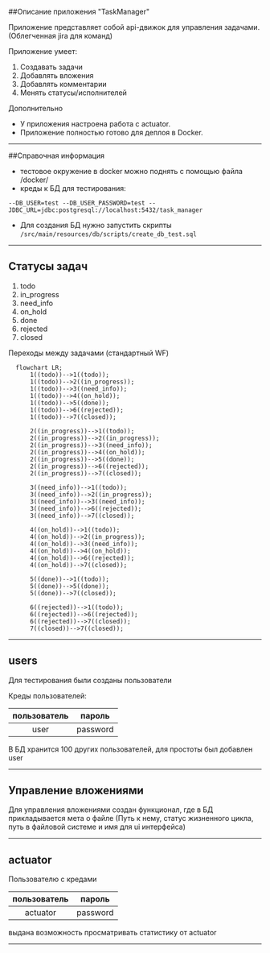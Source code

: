 ##Описание приложения "TaskManager"

Приложение представляет собой api-движок для управления задачами. (Облегченная jira для команд)

Приложение умеет:

1. Создавать задачи
2. Добавлять вложения
3. Добавлять комментарии
4. Менять статусы/исполнителей

Дополнительно

* У приложения настроена работа с actuator.
* Приложение полностью готово для деплоя в Docker.

___
##Справочная информация
* тестовое окружение в docker можно поднять с помощью файла /docker/
* креды к БД для тестирования:

```--DB_USER=test --DB_USER_PASSWORD=test --JDBC_URL=jdbc:postgresql://localhost:5432/task_manager```

* Для создания БД нужно запустить скрипты ```/src/main/resources/db/scripts/create_db_test.sql```
___
## Статусы задач

1. todo
2. in_progress
3. need_info
4. on_hold
5. done
6. rejected
7. closed

Переходы между задачами (стандартный  WF)
```mermaid
  flowchart LR;
      1((todo))-->1((todo));
      1((todo))-->2((in_progress));
      1((todo))-->3((need_info));
      1((todo))-->4((on_hold));
      1((todo))-->5((done));
      1((todo))-->6((rejected));
      1((todo))-->7((closed));
      
      2((in_progress))-->1((todo));
      2((in_progress))-->2((in_progress));
      2((in_progress))-->3((need_info));
      2((in_progress))-->4((on_hold));
      2((in_progress))-->5((done));
      2((in_progress))-->6((rejected));
      2((in_progress))-->7((closed));

      3((need_info))-->1((todo));
      3((need_info))-->2((in_progress));
      3((need_info))-->3((need_info));
      3((need_info))-->6((rejected));
      3((need_info))-->7((closed));
      
      4((on_hold))-->1((todo));
      4((on_hold))-->2((in_progress));
      4((on_hold))-->3((need_info));
      4((on_hold))-->4((on_hold));
      4((on_hold))-->6((rejected));
      4((on_hold))-->7((closed));

      5((done))-->1((todo));
      5((done))-->5((done));
      5((done))-->7((closed));
      
      6((rejected))-->1((todo));
      6((rejected))-->6((rejected));
      6((rejected))-->7((closed));
      7((closed))-->7((closed));
```
___
## users

Для тестирования были созданы пользователи

Креды пользователей:

| пользователь | пароль |
|:------------:|:------:|
| user | password |

В БД хранится 100 других пользователей, для простоты был добавлен user
___
## Управление вложениями

Для управления вложениями создан функционал, где в БД прикладывается мета о файле (Путь к нему, статус жизненного цикла, путь в файловой системе и имя для ui интерфейса)
___
## actuator

Пользователю с кредами

| пользователь | пароль |
|:------------:|:------:|
| actuator | password |

выдана возможность просматривать статистику от actuator
___
